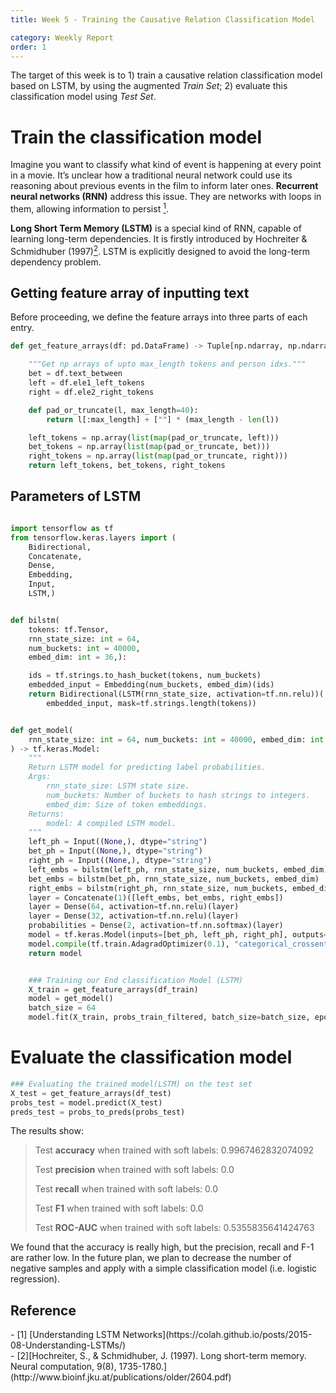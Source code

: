 ```yaml
---
title: Week 5 - Training the Causative Relation Classification Model

category: Weekly Report
order: 1
---
```


<!--
1. Train the classification model based on LSTM
2. Test the classification model
 -->

The target of this week is to 1) train a causative relation classification model based on LSTM, by using the augmented *Train Set*; 2) evaluate this classification model using *Test Set*.


# Train the classification model

Imagine you want to classify what kind of event is happening at every point in a movie. It’s unclear how a traditional neural network could use its reasoning about previous events in the film to inform later ones. **Recurrent neural networks (RNN)** address this issue. They are networks with loops in them, allowing information to persist [<sup>1</sup>](#refer-anchor-1).

**Long Short Term Memory (LSTM)** is a special kind of RNN, capable of learning long-term dependencies. It is firstly introduced by Hochreiter & Schmidhuber (1997)[<sup>2</sup>](#refer-anchor-2). LSTM is explicitly designed to avoid the long-term dependency problem.


## Getting feature array of inputting text

Before proceeding, we define the feature arrays into three parts of each entry.

```python
def get_feature_arrays(df: pd.DataFrame) -> Tuple[np.ndarray, np.ndarray, np.ndarray]:

    """Get np arrays of upto max_length tokens and person idxs."""
    bet = df.text_between
    left = df.ele1_left_tokens
    right = df.ele2_right_tokens

    def pad_or_truncate(l, max_length=40):
        return l[:max_length] + [""] * (max_length - len(l))

    left_tokens = np.array(list(map(pad_or_truncate, left)))
    bet_tokens = np.array(list(map(pad_or_truncate, bet)))
    right_tokens = np.array(list(map(pad_or_truncate, right)))
    return left_tokens, bet_tokens, right_tokens

```

## Parameters of LSTM
```python

import tensorflow as tf
from tensorflow.keras.layers import (
    Bidirectional,
    Concatenate,
    Dense,
    Embedding,
    Input,
    LSTM,)


def bilstm(
    tokens: tf.Tensor,
    rnn_state_size: int = 64,
    num_buckets: int = 40000,
    embed_dim: int = 36,):

    ids = tf.strings.to_hash_bucket(tokens, num_buckets)
    embedded_input = Embedding(num_buckets, embed_dim)(ids)
    return Bidirectional(LSTM(rnn_state_size, activation=tf.nn.relu))(
        embedded_input, mask=tf.strings.length(tokens))


def get_model(
    rnn_state_size: int = 64, num_buckets: int = 40000, embed_dim: int = 12
) -> tf.keras.Model:
    """
    Return LSTM model for predicting label probabilities.
    Args:
        rnn_state_size: LSTM state size.
        num_buckets: Number of buckets to hash strings to integers.
        embed_dim: Size of token embeddings.
    Returns:
        model: A compiled LSTM model.
    """
    left_ph = Input((None,), dtype="string")
    bet_ph = Input((None,), dtype="string")
    right_ph = Input((None,), dtype="string")
    left_embs = bilstm(left_ph, rnn_state_size, num_buckets, embed_dim)
    bet_embs = bilstm(bet_ph, rnn_state_size, num_buckets, embed_dim)
    right_embs = bilstm(right_ph, rnn_state_size, num_buckets, embed_dim)
    layer = Concatenate(1)([left_embs, bet_embs, right_embs])
    layer = Dense(64, activation=tf.nn.relu)(layer)
    layer = Dense(32, activation=tf.nn.relu)(layer)
    probabilities = Dense(2, activation=tf.nn.softmax)(layer)
    model = tf.keras.Model(inputs=[bet_ph, left_ph, right_ph], outputs=probabilities)
    model.compile(tf.train.AdagradOptimizer(0.1), "categorical_crossentropy")
    return model


    ### Training our End classification Model (LSTM)
    X_train = get_feature_arrays(df_train)
    model = get_model()
    batch_size = 64
    model.fit(X_train, probs_train_filtered, batch_size=batch_size, epochs=get_n_epochs())

```


# Evaluate the classification model

```python
### Evaluating the trained model(LSTM) on the test set
X_test = get_feature_arrays(df_test)
probs_test = model.predict(X_test)
preds_test = probs_to_preds(probs_test)
```

The results show:
> Test **accuracy** when trained with soft labels: 0.9967462832074092
>
> Test **precision** when trained with soft labels: 0.0
>
> Test **recall** when trained with soft labels: 0.0
>
> Test **F1** when trained with soft labels: 0.0
>
> Test **ROC-AUC** when trained with soft labels: 0.5355835641424763


We found that the accuracy is really high, but the precision, recall and F-1 are rather low. In the future plan, we plan to decrease the number of negative samples and apply with a simple classification model (i.e. logistic regression).







## Reference

<div id="refer-anchor-1"></div>
- [1] [Understanding LSTM Networks](https://colah.github.io/posts/2015-08-Understanding-LSTMs/)
<div id="refer-anchor-2"></div>
- [2][Hochreiter, S., & Schmidhuber, J. (1997). Long short-term memory. Neural computation, 9(8), 1735-1780.](http://www.bioinf.jku.at/publications/older/2604.pdf)
